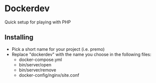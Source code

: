 # Dockerdev
Quick setup for playing with PHP

## Installing 
- Pick a short name for your project (i.e. premo)
- Replace "dockerdev" with the name you choose in the following files:
    - docker-compose.yml
    - bin/server/open
    - bin/server/remove
    - docker-config/nginx/site.conf

